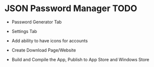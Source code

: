# JSON Password Manager TODO

- Password Generator Tab
- Settings Tab

- Add ability to have icons for accounts

- Create Download Page/Website
- Build and Compile the App, Publish to App Store and Windows Store
